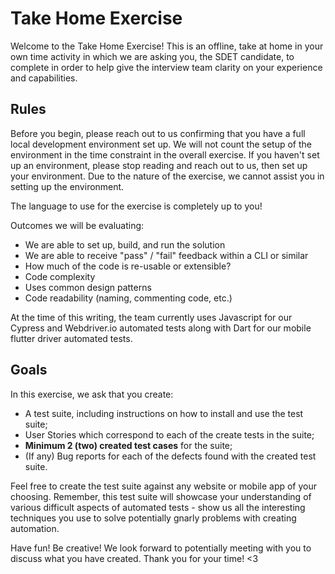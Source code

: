 # Take Home Exercise

Welcome to the Take Home Exercise! This is an offline, take at home in your own time activity in which we are asking you, the SDET candidate, to complete in order to help give the interview team clarity on your experience and capabilities.

## Rules

Before you begin, please reach out to us confirming that you have a full local development environment set up. We will not count the setup of the environment in the time constraint in the overall exercise. If you haven't set up an environment, please stop reading and reach out to us, then set up your environment. Due to the nature of the exercise, we cannot assist you in setting up the environment. 

The language to use for the exercise is completely up to you! 

Outcomes we will be evaluating:

- We are able to set up, build, and run the solution
- We are able to receive "pass" / "fail" feedback within a CLI or similar
- How much of the code is re-usable or extensible?
- Code complexity 
- Uses common design patterns
- Code readability (naming, commenting code, etc.)

At the time of this writing, the team currently uses Javascript for our Cypress and Webdriver.io automated tests along with Dart for our mobile flutter driver automated tests.


## Goals

In this exercise, we ask that you create:

- A test suite, including instructions on how to install and use the test suite;
- User Stories which correspond to each of the create tests in the suite;
- **Minimum 2 (two) created test cases** for the suite;
- (If any) Bug reports for each of the defects found with the created test suite.

Feel free to create the test suite against any website or mobile app of your choosing. Remember, this test suite will showcase your understanding of various difficult aspects of automated tests - show us all the interesting techniques you use to solve potentially gnarly problems with creating automation.

Have fun! Be creative! We look forward to potentially meeting with you to discuss what you have created. Thank you for your time! <3
